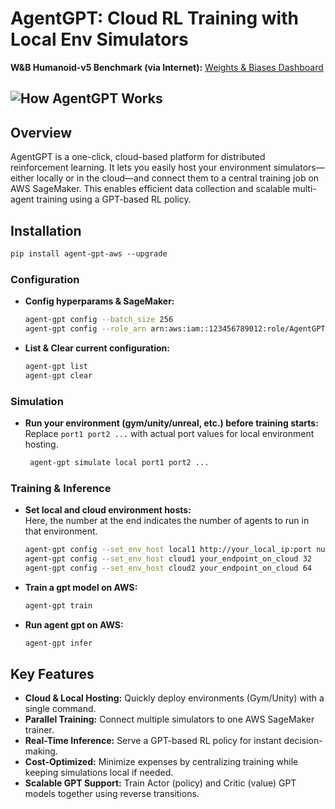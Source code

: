 # AgentGPT: Cloud RL Training with Local Env Simulators

**W&B Humanoid-v5 Benchmark (via Internet):** [Weights & Biases Dashboard](https://wandb.ai/junhopark/agentgpt-beta)

![How AgentGPT Works](https://imgur.com/r4hGxqO.png)
---

## Overview

AgentGPT is a one-click, cloud-based platform for distributed reinforcement learning. It lets you easily host your environment simulators—either locally or in the cloud—and connect them to a central training job on AWS SageMaker. This enables efficient data collection and scalable multi-agent training using a GPT-based RL policy.

## Installation

```markdown
pip install agent-gpt-aws --upgrade
```

### Configuration

- **Config hyperparams & SageMaker:**
  ```bash
  agent-gpt config --batch_size 256
  agent-gpt config --role_arn arn:aws:iam::123456789012:role/AgentGPTSageMakerRole
  ```
- **List & Clear current configuration:**
  ```bash
  agent-gpt list
  agent-gpt clear
  ```

### Simulation

- **Run your environment (gym/unity/unreal, etc.) before training starts:**   
  Replace `port1 port2 ...` with actual port values for local environment hosting.
  ```bash
   agent-gpt simulate local port1 port2 ...
  ```

### Training & Inference

- **Set local and cloud environment hosts:**  
  Here, the number at the end indicates the number of agents to run in that environment.
  ```bash
  agent-gpt config --set_env_host local1 http://your_local_ip:port num_agents
  agent-gpt config --set_env_host cloud1 your_endpoint_on_cloud 32
  agent-gpt config --set_env_host cloud2 your_endpoint_on_cloud 64
  ```

- **Train a gpt model on AWS:**
  ```bash
  agent-gpt train
  ```

- **Run agent gpt on AWS:**
  ```bash
  agent-gpt infer
  ```

## Key Features

- **Cloud & Local Hosting:** Quickly deploy environments (Gym/Unity) with a single command.
- **Parallel Training:** Connect multiple simulators to one AWS SageMaker trainer.
- **Real-Time Inference:** Serve a GPT-based RL policy for instant decision-making.
- **Cost-Optimized:** Minimize expenses by centralizing training while keeping simulations local if needed.
- **Scalable GPT Support:** Train Actor (policy) and Critic (value) GPT models together using reverse transitions.

